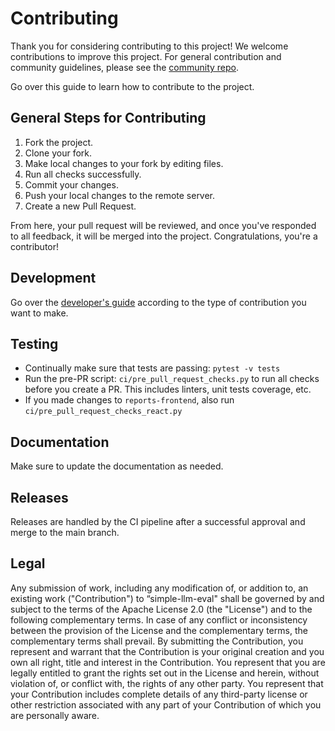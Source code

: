 # Contributing

Thank you for considering contributing to this project! We welcome contributions to improve this project.
For general contribution and community guidelines, please see the [community repo](https://github.com/cyberark/community).

Go over this guide to learn how to contribute to the project. 

## General Steps for Contributing

1. Fork the project.  
1. Clone your fork.  
1. Make local changes to your fork by editing files.
1. Run all checks successfully.
1. Commit your changes.  
1. Push your local changes to the remote server.  
1. Create a new Pull Request.  

From here, your pull request will be reviewed, and once you've responded to all feedback, it will be merged into the project. Congratulations, you're a contributor!

## Development

Go over the [developer's guide](https://cyberark.github.io/simple-llm-eval/latest/developers/dev-notes/) according to the type of contribution you want to make.

## Testing

* Continually make sure that tests are passing: `pytest -v tests`
* Run the pre-PR script: `ci/pre_pull_request_checks.py` to run all checks before you create 
a PR. This includes linters, unit tests coverage, etc.
* If you made changes to `reports-frontend`, also run `ci/pre_pull_request_checks_react.py`

## Documentation

Make sure to update the documentation as needed.

## Releases

Releases are handled by the CI pipeline after a successful approval and merge to the main branch.

## Legal
Any submission of work, including any modification of, or addition to, an existing work ("Contribution") to “simple-llm-eval" shall be governed by and subject to the terms of the Apache License 2.0 (the "License") and to the following complementary terms. In case of any conflict or inconsistency between the provision of the License and the complementary terms, the complementary terms shall prevail. By submitting the Contribution, you represent and warrant that the Contribution is your original creation and you own all right, title and interest in the Contribution. You represent that you are legally entitled to grant the rights set out in the License and herein, without violation of, or conflict with, the rights of any other party. You represent that your Contribution includes complete details of any third-party license or other restriction associated with any part of your Contribution of which you are personally aware.
